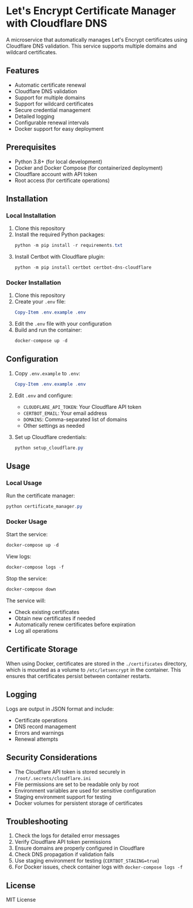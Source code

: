 # Let's Encrypt Certificate Manager with Cloudflare DNS

A microservice that automatically manages Let's Encrypt certificates using Cloudflare DNS validation. This service supports multiple domains and wildcard certificates.

## Features

- Automatic certificate renewal
- Cloudflare DNS validation
- Support for multiple domains
- Support for wildcard certificates
- Secure credential management
- Detailed logging
- Configurable renewal intervals
- Docker support for easy deployment

## Prerequisites

- Python 3.8+ (for local development)
- Docker and Docker Compose (for containerized deployment)
- Cloudflare account with API token
- Root access (for certificate operations)

## Installation

### Local Installation

1. Clone this repository
2. Install the required Python packages:
   ```powershell
   python -m pip install -r requirements.txt
   ```
3. Install Certbot with Cloudflare plugin:
   ```powershell
   python -m pip install certbot certbot-dns-cloudflare
   ```

### Docker Installation

1. Clone this repository
2. Create your `.env` file:
   ```powershell
   Copy-Item .env.example .env
   ```
3. Edit the `.env` file with your configuration
4. Build and run the container:
   ```powershell
   docker-compose up -d
   ```

## Configuration

1. Copy `.env.example` to `.env`:
   ```powershell
   Copy-Item .env.example .env
   ```

2. Edit `.env` and configure:
   - `CLOUDFLARE_API_TOKEN`: Your Cloudflare API token
   - `CERTBOT_EMAIL`: Your email address
   - `DOMAINS`: Comma-separated list of domains
   - Other settings as needed

3. Set up Cloudflare credentials:
   ```powershell
   python setup_cloudflare.py
   ```

## Usage

### Local Usage

Run the certificate manager:
```powershell
python certificate_manager.py
```

### Docker Usage

Start the service:
```powershell
docker-compose up -d
```

View logs:
```powershell
docker-compose logs -f
```

Stop the service:
```powershell
docker-compose down
```

The service will:
- Check existing certificates
- Obtain new certificates if needed
- Automatically renew certificates before expiration
- Log all operations

## Certificate Storage

When using Docker, certificates are stored in the `./certificates` directory, which is mounted as a volume to `/etc/letsencrypt` in the container. This ensures that certificates persist between container restarts.

## Logging

Logs are output in JSON format and include:
- Certificate operations
- DNS record management
- Errors and warnings
- Renewal attempts

## Security Considerations

- The Cloudflare API token is stored securely in `/root/.secrets/cloudflare.ini`
- File permissions are set to be readable only by root
- Environment variables are used for sensitive configuration
- Staging environment support for testing
- Docker volumes for persistent storage of certificates

## Troubleshooting

1. Check the logs for detailed error messages
2. Verify Cloudflare API token permissions
3. Ensure domains are properly configured in Cloudflare
4. Check DNS propagation if validation fails
5. Use staging environment for testing (`CERTBOT_STAGING=true`)
6. For Docker issues, check container logs with `docker-compose logs -f`

## License

MIT License 